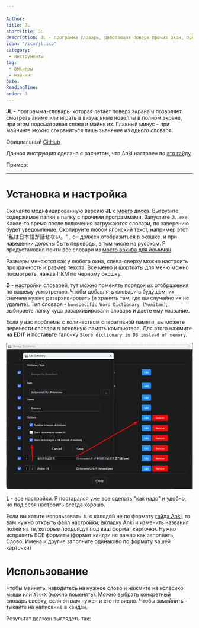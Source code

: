 ```yaml
---

Author:
title: JL
shortTitle: JL
description: JL - программа словарь, работающая поверх прочих окон, предназначенная для использования во время игры в ВН.
icon: "/ico/jl.ico"
category: 
 - инструменты
tag:
 - ВН\игры
 - майнинг
Date: 
ReadingTime: 
order: 3
---
```





**JL** - программа-словарь, которая летает поверх экрана и позволяет смотреть аниме или играть в визуальные новеллы в полном экране, при этом подсматривая слова и майня их. Главный минус - при майнинге можно сохраниться лишь значение из одного словаря.

Официальный [GitHub](https://github.com/rampaa/JL/blob/master/README.md)

Данная инструкция сделана с расчетом, что Anki настроен по [это гайду](/software/anki.md)

Пример:

<VidStack src="/imgvid/mpvjl.mp4"/>

-----





# Установка и настройка

Скачайте модифицированную версию **JL** с [моего диска](https://drive.google.com/file/d/12f9CQZLC9GypcZ1VbapvfcokcIrFdqlv/view?usp=drive_link). Выгрузите содержимое папки в папку с прочими программами. Запустите `JL.exe`. Какое-то время после включения загружаются словари, по заверению будет уведомление. Скопируйте любой японский текст, например этот "私は日本語が話せない。" , он должен отобразиться в окошке, и при наведении должны быть переводы, в том числе на русском. Я предустановил почти все словари из [моего архива для йомичан](https://drive.google.com/drive/folders/10kvhKQn26zGxg4VM-R8ldCmPwbo7mxfO?usp=sharing)  

Размеры меняются как у любого окна, слева-сверху можно настроить прозрачность и размер текста. Все меню и шорткаты для меню можно посмотреть, нажав ПКМ по черному окошку. 

**D** - настройки словарей, тут можно поменять порядок их отображения по вашему усмотрению.
Чтобы добавлять словари в будущем, их сначала нужно разархивировать (и хранить там, где вы случайно их не удалите). Тип словаря - `Nonspecific Word Dictionary (Yomitan)`, выбираете папку куда разархивировали словарь и даете ему название.

Если у вас проблемы с количеством оперативной памяти, вы можете перенести словари в основную память компьютера. Для этого нажмите на **EDIT** и поставьте галочку `Store dictionary in DB instead of memory`.

![](/imgvid/jldict.png)

**L** - все настройки. Я постарался уже все сделать "как надо" и удобно, но под себя настроить всегда хорошо.

Если вы хотите использовать `JL` с колодой не по формату [гайда Anki](anki.md), то вам нужно открыть файл настройки, вкладку Anki и изменить названия полей на те, которые поодойдут под ваш формат карточки. Нужно исправить ВСЕ форматы (формат кандзи не важно как заполнять, Слово, Имена и другие заполните одинаково по формату вашей карточки)


# Использование

Чтобы майнить, наводитесь на нужное слово и нажмите на колёсико мыши или `Alt+X` (можно поменять).
Можно выбрать конкретный словарь сверху, если он вам нужен и его не видно. Чтобы замайнить - тыкайте на написание в кандзи.

Результат должен выглядеть так:

<VidStack src="/imgvid/JLdemo.mp4"/>




